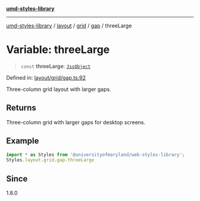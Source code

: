 [**umd-styles-library**](../../../../../../README.md)

***

[umd-styles-library](../../../../../../modules.md) / [layout](../../../../../README.md) / [grid](../../../README.md) / [gap](../README.md) / threeLarge

# Variable: threeLarge

> `const` **threeLarge**: [`JssObject`](../../../../../../utilities/namespaces/transform/type-aliases/JssObject.md)

Defined in: [layout/grid/gap.ts:92](https://github.com/UMD-Digital/design-system/blob/ada30a44686a89a90941bbd44a6f156101fc9b44/packages/styles/source/layout/grid/gap.ts#L92)

Three-column grid layout with larger gaps.

## Returns

Three-column grid with larger gaps for desktop screens.

## Example

```typescript
import * as Styles from '@universityofmaryland/web-styles-library';
Styles.layout.grid.gap.threeLarge
```

## Since

1.8.0
